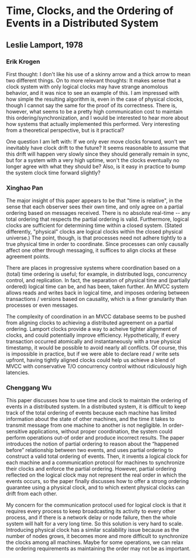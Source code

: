 # Time, Clocks, and the Ordering of Events in a Distributed System
## Leslie Lamport, 1978

### Erik Krogen
First thought: I don't like his use of a skinny arrow and a thick arrow to mean two different things. On to more relevant thoughts: It makes sense that a clock system with only logical clocks may have strange anomolous behavior, and it was nice to see an example of this. I am impressed with how simple the resulting algorithm is, even in the case of physical clocks, though I cannot say the same for the proof of its correctness. There is, however, what seems to be a pretty high communication cost to maintain this ordering/synchronization, and I would be interested to hear more about how systems that actually implemented this performed. Very interesting from a theoretical perspective, but is it practical?

One question I am left with: If we only ever move clocks forward, won't we inevitably have clock drift to the future? It seems reasonable to assume that this drift will happen very slowly since they should generally remain in sync, but for a system with a very high uptime, won't the clocks eventually no longer agree with what they should be? Also, is it easy in practice to bump the system clock time forward slightly? 


### Xinghao Pan

The major insight of this paper appears to be that "time is relative", in the sense that each observer sees their own time, and only agree on a partial ordering based on messages received.
There is no absolute real-time -- any total ordering that respects the partial ordering is valid.
Furthermore, logical clocks are sufficient for determining time within a closed system.
(Stated differently, "physical" clocks are logical clocks within the closed physical universe.)
The point, though, is that processes need not adhere tightly to a true physical time in order to coordinate.
Since processes can only causally affect one other through messaging, it suffices to align clocks at these agreement points.

There are places in progressive systems where coordination based on a (total) time ordering is useful; for example, in distributed logs, concurrency control, and replication.
In fact, the separation of physical time and (partially ordered) logical time can be, and has been, taken further.
An MVCC system allows reads and writes back in logical time, and imposes ordering between transactions / versions based on causality, which is a finer granularity than processes or even messages.

The complexity of coordination in an MVCC database seems to be pushed from aligning clocks to achieving a distributed agreement on a partial ordering.
Lamport clocks provide a way to acheive tighter alignment of clocks, and could potentially improve efficiency.
Hypothetically, if every transaction occurred atomically and instantaneously with a true physical timestamp, it would be possible to avoid nearly all conflicts.
Of course, this is impossible in practice, but if we were able to declare read / write sets upfront, having tightly aligned clocks could help us achieve a blend of MVCC with conservative T/O concurrency control without ridiculously high latencies.

### Chenggang Wu

This paper discusses how to use time and clock to maintain the ordering of events in a distributed system. In a distributed system, it is difficult to keep track of the total ordering of events because each machine has limited information about the state of other machines, and the time it takes to transmit message from one machine to another is not negligible. In order-sensitive applications, without proper coordination, the system could perform operations out-of order and produce incorrect results. The paper introduces the notion of partial ordering to reason about the “happened before” relationship between two events, and uses partial ordering to construct a valid total ordering of events. Then, it invents a logical clock for each machine and a communication protocol for machines to synchronize their clocks and enforce the partial ordering. However, partial ordering reflected on the logical clock may not represent the real order in which the events occurs, so the paper finally discusses how to offer a strong ordering guarantee using a physical clock, and to which extent physical clocks can drift from each other.

My concern for the communication protocol used for logical clock is that it requires every process to keep broadcasting its activity to every other process, and if there is a network delay or node failure, then the whole system will halt for a very long time. So this solution is very hard to scale. Introducing physical clock has a similar scalability issue because as the number of nodes grows, it becomes more and more difficult to synchronize the clocks among all machines. Maybe for some operations, we can relax the ordering requirements as maintaining the order may not be as important.

